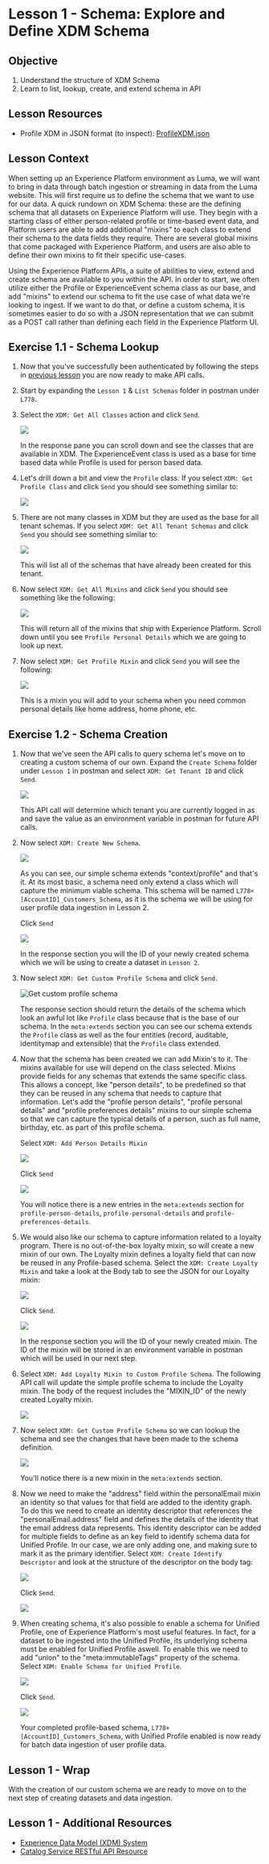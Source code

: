 # Lesson 1 - Schema: Explore and Define XDM Schema

## Objective

1. Understand the structure of XDM Schema
2. Learn to list, lookup, create, and extend schema in API

## Lesson Resources

- Profile XDM in JSON format (to inspect): [ProfileXDM.json](/resources/profileXDM.json)

## Lesson Context

When setting up an Experience Platform environment as Luma, we will want to bring in data through batch ingestion or streaming in data from the Luma website. This will first require us to define the schema that we want to use for our data. A quick rundown on XDM Schema: these are the defining schema that all datasets on Experience Platform will use. They begin with a starting class of either person-related profile or time-based event data, and Platform users are able to add additional "mixins" to each class to extend their schema to the data fields they require. There are several global mixins that come packaged with Experience Platform, and users are also able to define their own mixins to fit their specific use-cases.

Using the Experience Platform APIs, a suite of abilities to view, extend and create schema are available to you within the API. In order to start, we often utilize either the Profile or ExperienceEvent schema class as our base, and add "mixins" to extend our schema to fit the use case of what data we're looking to ingest. If we want to do that, or define a custom schema, it is sometimes easier to do so with a JSON representation that we can submit as a POST call rather than defining each field in the Experience Platform UI.

## Exercise 1.1 - Schema Lookup

1. Now that you've successfully been authenticated by following the steps in [previous lesson](#lesson-0---authentication-login-and-accessing-with-postman) you are now ready to make API calls.
1. Start by expanding the `Lesson 1` & `List Schemas` folder in postman under `L778`.
1. Select the `XDM: Get All Classes` action and click `Send`.

   ![](../assets/Lesson_1_schema_1.png)

   In the response pane you can scroll down and see the classes that are available in XDM. The ExperienceEvent class is used as a base for time based data while Profile is used for person based data.

1. Let's drill down a bit and view the `Profile` class. If you select `XDM: Get Profile Class` and click `Send` you should see something similar to:

   ![](../assets/Lesson_1_schema_3.png)

1. There are not many classes in XDM but they are used as the base for all tenant schemas. If you select `XDM: Get All Tenant Schemas` and click `Send` you should see something similar to:

   ![](../assets/Lesson_1_schema_6.png)

   This will list all of the schemas that have already been created for this tenant.

1. Now select `XDM: Get All Mixins` and click `Send` you should see something like the following:

   ![](../assets/Lesson_1_get_mixins.png)

   This will return all of the mixins that ship with Experience Platform. Scroll down until you see `Profile Personal Details` which we are going to look up next.

1. Now select `XDM: Get Profile Mixin` and click `Send` you will see the following:

   ![](../assets/Lesson_1_get_profile_mixin.png)

   This is a mixin you will add to your schema when you need common personal details like home address, home phone, etc.

## Exercise 1.2 - Schema Creation

1. Now that we've seen the API calls to query schema let's move on to creating a custom schema of our own. Expand the `Create Schema` folder under `Lesson 1` in postman and select `XDM: Get Tenant ID` and click `Send`.

   ![](../assets/Lesson_1_schema_8.png)

   This API call will determine which tenant you are currently logged in as and save the value as an environment variable in postman for future API calls.

1. Now select `XDM: Create New Schema`.

   ![](../assets/Lesson_1_schema_9.png)

   As you can see, our simple schema extends "context/profile" and that's it. At its most basic, a schema need only extend a class which will capture the minimum viable schema. This schema will be named `L778+[AccountID]_Customers_Schema`, as it is the schema we will be using for user profile data ingestion in Lesson 2.

   Click `Send`

   ![](../assets/Lesson_1_schema_10.png)

   In the response section you will the ID of your newly created schema which we will be using to create a dataset in `Lesson 2`.

1. Now select `XDM: Get Custom Profile Schema` and click `Send`.

   ![Get custom profile schema](./images/get_custom_profile_schema.png)

   The response section should return the details of the schema which look an awful lot like `Profile` class because that is the base of our schema. In the `meta:extends` section you can see our schema extends the `Profile` class as well as the four entities (record, auditable, identitymap and extensible) that the `Profile` class extended.

1. Now that the schema has been created we can add Mixin's to it. The mixins available for use will depend on the class selected. Mixins provide fields for any schemas that extends the same specific class. This allows a concept, like "person details", to be predefined so that they can be reused in any schema that needs to capture that information. Let's add the "profile person details", "profile personal details" and "profile preferences details" mixins to our simple schema so that we can capture the typical details of a person, such as full name, birthday, etc. as part of this profile schema.

   Select `XDM: Add Person Details Mixin`

   ![](../assets/Lesson_1_schema_11.png)

   Click `Send`

   ![](../assets/add_person_mixin.png)

   You will notice there is a new entries in the `meta:extends` section for `profile-person-details`, `profile-personal-details` and `profile-preferences-details`.

1. We would also like our schema to capture information related to a loyalty program. There is no out-of-the-box loyalty mixin, so will create a new mixin of our own. The Loyalty mixin defines a loyalty field that can now be reused in any Profile-based schema. Select the `XDM: Create Loyalty Mixin` and take a look at the Body tab to see the JSON for our Loyalty mixin:

   ![](../assets/Lesson_1_schema_13.png)

   Click `Send`.

   ![](../assets/Lesson_1_schema_14.png)

   In the response section you will the ID of your newly created mixin. The ID of the mixin will be stored in an environment variable in postman which will be used in our next step.

1. Select `XDM: Add Loyalty Mixin to Custom Profile Schema`. The following API call will update the simple profile schema to include the Loyalty mixin. The body of the request includes the "MIXIN_ID" of the newly created Loyalty mixin.

   ![](../assets/Lesson_1_schema_15.png)

1. Now select `XDM: Get Custom Profile Schema` so we can lookup the schema and see the changes that have been made to the schema definition.

   ![](../assets/Lesson_1_schema_17.png)

   You'll notice there is a new mixin in the `meta:extends` section.

1. Now we need to make the "address" field within the personalEmail mixin an identity so that values for that field are added to the identity graph. To do this we need to create an identity descriptor that references the "personalEmail.address" field and defines the details of the identity that the email address data represents. This identity descriptor can be added for multiple fields to define as an key field to identify schema data for Unified Profile. In our case, we are only adding one, and making sure to mark it as the primary identifier. Select `XDM: Create Identify Descriptor` and look at the structure of the descriptor on the body tag:

   ![](../assets/Lesson_1_schema_18.png)

   Click `Send`.

   ![](../assets/Lesson_1_schema_19.png)

1. When creating schema, it's also possible to enable a schema for Unified Profile, one of Experience Platform's most useful features. In fact, for a dataset to be ingested into the Unified Profile, its underlying schema must be enabled for Unified Profile aswell. To enable this we need to add "union" to the "meta:immutableTags" property of the schema. Select `XDM: Enable Schema for Unified Profile`.

   ![](../assets/Lesson_1_schema_20.png)

   Click `Send`.

   ![](../assets/Lesson_1_schema_21.png)

   Your completed profile-based schema, `L778+[AccountID]_Customers_Schema`, with Unified Profile enabled is now ready for batch data ingestion of user profile data.

## Lesson 1 - Wrap

With the creation of our custom schema we are ready to move on to the next step of creating datasets and data ingestion.

## Lesson 1 - Additional Resources

- [Experience Data Model (XDM) System](https://www.adobe.io/apis/experienceplatform/home/xdm.html)
- [Catalog Service RESTful API Resource](https://www.adobe.io/apis/experienceplatform/home/api-reference.html#!acpdr/swagger-specs/catalog.yaml)